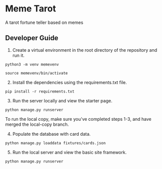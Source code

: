 # Meme Tarot
A tarot fortune teller based on memes

## Developer Guide
1. Create a virtual environment in the root directory of the repository and run it.

```python3 -m venv memevenv```

```source memevenv/bin/activate```

2. Install the dependencies using the requirements.txt file.

```pip install -r requirements.txt```

3. Run the server locally and view the starter page.

```python manage.py runserver```

To run the local copy, make sure you've completed steps 1-3, and have merged the local-copy branch.

4. Populate the database with card data.

```python manage.py loaddata fixtures/cards.json```

5. Run the local server and view the basic site framework.

```python manage.py runserver```

